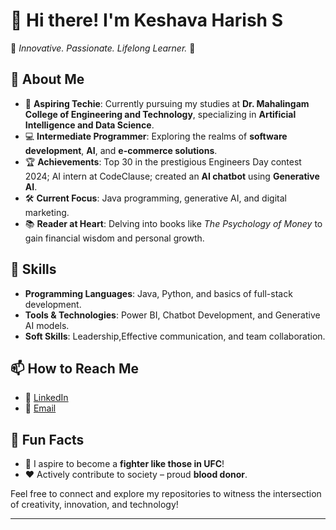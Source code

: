 # 👋 Hi there! I'm Keshava Harish S  
🌟 *Innovative. Passionate. Lifelong Learner.* 🌟  

## 🚀 About Me  
- 🌱 **Aspiring Techie**: Currently pursuing my studies at **Dr. Mahalingam College of Engineering and Technology**, specializing in **Artificial Intelligence and Data Science**.  
- 💻 **Intermediate Programmer**: Exploring the realms of **software development**, **AI**, and **e-commerce solutions**.  
- 🏆 **Achievements**: Top 30 in the prestigious Engineers Day contest 2024; AI intern at CodeClause; created an **AI chatbot** using **Generative AI**.  
- 🛠️ **Current Focus**: Java programming, generative AI, and digital marketing.  
- 📚 **Reader at Heart**: Delving into books like *The Psychology of Money* to gain financial wisdom and personal growth.  

## 🎯 Skills  
- **Programming Languages**: Java, Python, and basics of full-stack development.  
- **Tools & Technologies**: Power BI, Chatbot Development, and Generative AI models.  
- **Soft Skills**: Leadership,Effective communication, and team collaboration.  

## 📫 How to Reach Me  
- 💼 [LinkedIn](https://www.linkedin.com/in/keshava-harish-09a8292bb/)  
- 📧 [Email](keshavaharishofficial@gmail.com)

## 🌟 Fun Facts  
- 🥋 I aspire to become a **fighter like those in UFC**!    
- ❤️ Actively contribute to society – proud **blood donor**.  

Feel free to connect and explore my repositories to witness the intersection of creativity, innovation, and technology!  

---
